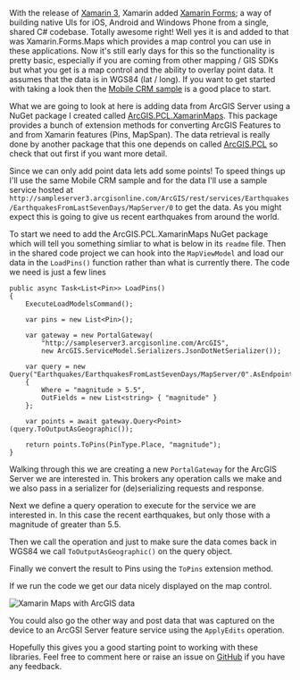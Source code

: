 ﻿With the release of [Xamarin 3](http://blog.xamarin.com/announcing-xamarin-3/), Xamarin added [Xamarin Forms](https://xamarin.com/forms); a way of building native UIs for iOS, Android and Windows Phone from a single, shared C# codebase. Totally awesome right! Well yes it is and added to that was Xamarin.Forms.Maps which provides a map control you can use in these applications. Now it's still early days for this so the functionality is pretty basic, especially if you are coming from other mapping / GIS SDKs but what you get is a map control and the ability to overlay point data. It assumes that the data is in WGS84 (lat / long). If you want to get started with taking a look then the [Mobile CRM sample](https://github.com/xamarin/xamarin-forms-samples/tree/master/MobileCRM) is a good place to start.

What we are going to look at here is adding data from ArcGIS Server using a NuGet package I created called [ArcGIS.PCL.XamarinMaps](https://www.nuget.org/packages/ArcGIS.PCL.XamarinMaps/). This package provides a bunch of extension methods for converting ArcGIS Features to and from Xamarin features (Pins, MapSpan). The data retrieval is really done by another package that this one depends on called [ArcGIS.PCL](https://github.com/davetimmins/ArcGIS.PCL) so check that out first if you want more detail. 

Since we can only add point data lets add some points! To speed things up I'll use the same Mobile CRM sample and for the data I'll use a sample service hosted at `http://sampleserver3.arcgisonline.com/ArcGIS/rest/services/Earthquakes/EarthquakesFromLastSevenDays/MapServer/0` to get the data. As you might expect this is going to give us recent earthquakes from around the world.

To start we need to add the ArcGIS.PCL.XamarinMaps NuGet package which will tell you something simliar to what is below in its `readme` file. Then in the shared code project we can hook into the `MapViewModel` and load our data in the `LoadPins()` function rather than what is currently there. The code we need is just a few lines

<pre><code>public async Task&lt;List&lt;Pin&gt;&gt; LoadPins()
{
    ExecuteLoadModelsCommand();

    var pins = new List&lt;Pin&gt;();

    var gateway = new PortalGateway(
        "http://sampleserver3.arcgisonline.com/ArcGIS",
        new ArcGIS.ServiceModel.Serializers.JsonDotNetSerializer());

    var query = new Query("Earthquakes/EarthquakesFromLastSevenDays/MapServer/0".AsEndpoint())
    {
        Where = "magnitude &gt; 5.5",
        OutFields = new List&lt;string&gt; { "magnitude" }
    };

    var points = await gateway.Query&lt;Point&gt;(query.ToOutputAsGeographic());

    return points.ToPins(PinType.Place, "magnitude");
}</code></pre>

Walking through this we are creating a new `PortalGateway` for the ArcGIS Server we are interested in. This brokers any operation calls we make and we also pass in a serializer for (de)serializing requests and response.

Next we define a query operation to execute for the service we are interested in. In this case the recent earthquakes, but only those with a magnitude of greater than 5.5.

Then we call the operation and just to make sure the data comes back in WGS84 we call `ToOutputAsGeographic()` on the query object.

Finally we convert the result to Pins using the `ToPins` extension method.

If we run the code we get our data nicely displayed on the map control.

<img src="/Assets/xamarinmaps.png" alt="Xamarin Maps with ArcGIS data" class="pure-img"/>

You could also go the other way and post data that was captured on the device to an ArcGSI Server feature service using the `ApplyEdits` operation.

Hopefully this gives you a good starting point to working with these libraries. Feel free to comment here or raise an issue on [GitHub](https://github.com/davetimmins/ArcGIS.PCL.XamarinMaps) if you have any feedback.
